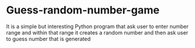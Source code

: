 # Guess-random-number-game
It is a simple but interesting Python program that ask user to enter number range and within that range it creates a random number and then ask user to guess number that is generated
